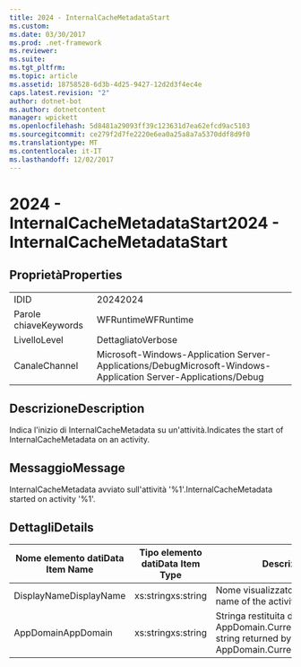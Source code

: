 ```yaml
---
title: 2024 - InternalCacheMetadataStart
ms.custom: 
ms.date: 03/30/2017
ms.prod: .net-framework
ms.reviewer: 
ms.suite: 
ms.tgt_pltfrm: 
ms.topic: article
ms.assetid: 18758528-6d3b-4d25-9427-12d2d3f4ec4e
caps.latest.revision: "2"
author: dotnet-bot
ms.author: dotnetcontent
manager: wpickett
ms.openlocfilehash: 5d8481a29093ff39c123631d7ea62efcd9ac5103
ms.sourcegitcommit: ce279f2d7fe2220e6ea0a25a8a7a5370ddf8d9f0
ms.translationtype: MT
ms.contentlocale: it-IT
ms.lasthandoff: 12/02/2017
---
```

# <a name="2024---internalcachemetadatastart"></a><span data-ttu-id="6c2c4-102">2024 - InternalCacheMetadataStart</span><span class="sxs-lookup"><span data-stu-id="6c2c4-102">2024 - InternalCacheMetadataStart</span></span>
## <a name="properties"></a><span data-ttu-id="6c2c4-103">Proprietà</span><span class="sxs-lookup"><span data-stu-id="6c2c4-103">Properties</span></span>  
  
|||  
|-|-|  
|<span data-ttu-id="6c2c4-104">ID</span><span class="sxs-lookup"><span data-stu-id="6c2c4-104">ID</span></span>|<span data-ttu-id="6c2c4-105">2024</span><span class="sxs-lookup"><span data-stu-id="6c2c4-105">2024</span></span>|  
|<span data-ttu-id="6c2c4-106">Parole chiave</span><span class="sxs-lookup"><span data-stu-id="6c2c4-106">Keywords</span></span>|<span data-ttu-id="6c2c4-107">WFRuntime</span><span class="sxs-lookup"><span data-stu-id="6c2c4-107">WFRuntime</span></span>|  
|<span data-ttu-id="6c2c4-108">Livello</span><span class="sxs-lookup"><span data-stu-id="6c2c4-108">Level</span></span>|<span data-ttu-id="6c2c4-109">Dettagliato</span><span class="sxs-lookup"><span data-stu-id="6c2c4-109">Verbose</span></span>|  
|<span data-ttu-id="6c2c4-110">Canale</span><span class="sxs-lookup"><span data-stu-id="6c2c4-110">Channel</span></span>|<span data-ttu-id="6c2c4-111">Microsoft-Windows-Application Server-Applications/Debug</span><span class="sxs-lookup"><span data-stu-id="6c2c4-111">Microsoft-Windows-Application Server-Applications/Debug</span></span>|  
  
## <a name="description"></a><span data-ttu-id="6c2c4-112">Descrizione</span><span class="sxs-lookup"><span data-stu-id="6c2c4-112">Description</span></span>  
 <span data-ttu-id="6c2c4-113">Indica l'inizio di InternalCacheMetadata su un'attività.</span><span class="sxs-lookup"><span data-stu-id="6c2c4-113">Indicates the start of InternalCacheMetadata on an activity.</span></span>  
  
## <a name="message"></a><span data-ttu-id="6c2c4-114">Messaggio</span><span class="sxs-lookup"><span data-stu-id="6c2c4-114">Message</span></span>  
 <span data-ttu-id="6c2c4-115">InternalCacheMetadata avviato sull'attività '%1'.</span><span class="sxs-lookup"><span data-stu-id="6c2c4-115">InternalCacheMetadata started on activity '%1'.</span></span>  
  
## <a name="details"></a><span data-ttu-id="6c2c4-116">Dettagli</span><span class="sxs-lookup"><span data-stu-id="6c2c4-116">Details</span></span>  
  
|<span data-ttu-id="6c2c4-117">Nome elemento dati</span><span class="sxs-lookup"><span data-stu-id="6c2c4-117">Data Item Name</span></span>|<span data-ttu-id="6c2c4-118">Tipo elemento dati</span><span class="sxs-lookup"><span data-stu-id="6c2c4-118">Data Item Type</span></span>|<span data-ttu-id="6c2c4-119">Descrizione</span><span class="sxs-lookup"><span data-stu-id="6c2c4-119">Description</span></span>|  
|--------------------|--------------------|-----------------|  
|<span data-ttu-id="6c2c4-120">DisplayName</span><span class="sxs-lookup"><span data-stu-id="6c2c4-120">DisplayName</span></span>|<span data-ttu-id="6c2c4-121">xs:string</span><span class="sxs-lookup"><span data-stu-id="6c2c4-121">xs:string</span></span>|<span data-ttu-id="6c2c4-122">Nome visualizzato dell'attività.</span><span class="sxs-lookup"><span data-stu-id="6c2c4-122">The display name of the activity.</span></span>|  
|<span data-ttu-id="6c2c4-123">AppDomain</span><span class="sxs-lookup"><span data-stu-id="6c2c4-123">AppDomain</span></span>|<span data-ttu-id="6c2c4-124">xs:string</span><span class="sxs-lookup"><span data-stu-id="6c2c4-124">xs:string</span></span>|<span data-ttu-id="6c2c4-125">Stringa restituita da AppDomain.CurrentDomain.FriendlyName.</span><span class="sxs-lookup"><span data-stu-id="6c2c4-125">The string returned by AppDomain.CurrentDomain.FriendlyName.</span></span>|
